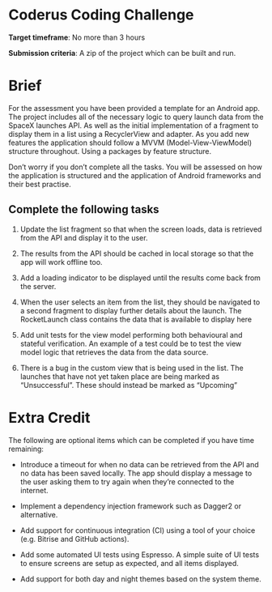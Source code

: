 # Coderus Coding Challenge

**Target timeframe**: No more than 3 hours

**Submission criteria**: A zip of the project which can be built and run.

# Brief

For the assessment you have been provided a template for an Android app. The project includes all
of the necessary logic to query launch data from the SpaceX launches API. As well as the initial implementation of a fragment to display them in a list using a RecyclerView and adapter.
As you add new features the application should follow a MVVM (Model-View-ViewModel) structure throughout. Using a packages by feature structure.

Don’t worry if you don’t complete all the tasks. You will be assessed on how the application is structured and the application of Android frameworks and their best practise.

## Complete the following tasks

1. Update the list fragment so that when the screen loads, data is retrieved from the API and display it to the user. 

2. The results from the API should be cached in local storage so that the app will work offline too. 

3. Add a loading indicator to be displayed until the results come back from the server.

4. When the user selects an item from the list, they should be navigated to a second fragment to display further details about the launch. The RocketLaunch class contains the data that is
available to display here

5. Add unit tests for the view model performing both behavioural and stateful verification. An
example of a test could be to test the view model logic that retrieves the data from the data
source.

6. There is a bug in the custom view that is being used in the list. The launches that have not
yet taken place are being marked as “Unsuccessful”. These should instead be marked as “Upcoming”


# Extra Credit
The following are optional items which can be completed if you have time remaining:

* Introduce a timeout for when no data can be retrieved from the API and no data has been
saved locally. The app should display a message to the user asking them to try again when
they’re connected to the internet. 

* Implement a dependency injection framework such as Dagger2 or alternative.

* Add support for continuous integration (CI) using a tool of your choice (e.g. Bitrise and
GitHub actions).

* Add some automated UI tests using Espresso. A simple suite of UI tests to ensure screens are
setup as expected, and all items displayed.

* Add support for both day and night themes based on the system theme.
